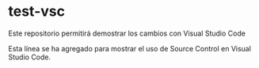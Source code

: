# test-vsc
Este repositorio permitirá demostrar los cambios con Visual Studio Code

Esta línea se ha agregado para mostrar el uso de Source Control en Visual Studio Code.
